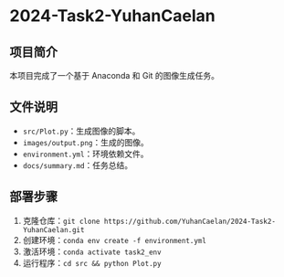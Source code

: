 # 2024-Task2-YuhanCaelan

## 项目简介
本项目完成了一个基于 Anaconda 和 Git 的图像生成任务。

## 文件说明
- `src/Plot.py`：生成图像的脚本。
- `images/output.png`：生成的图像。
- `environment.yml`：环境依赖文件。
- `docs/summary.md`：任务总结。

## 部署步骤
1. 克隆仓库：`git clone https://github.com/YuhanCaelan/2024-Task2-YuhanCaelan.git`
2. 创建环境：`conda env create -f environment.yml`
3. 激活环境：`conda activate task2_env`
4. 运行程序：`cd src && python Plot.py`